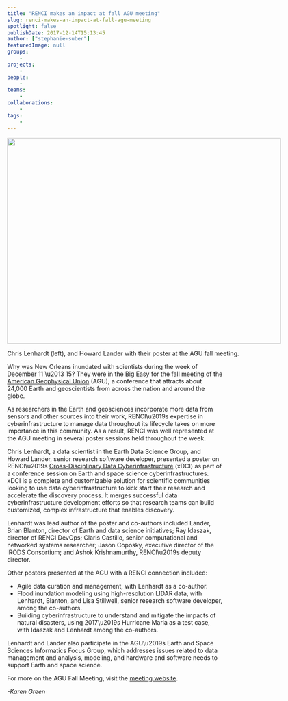 ```yaml
---
title: "RENCI makes an impact at fall AGU meeting"
slug: renci-makes-an-impact-at-fall-agu-meeting
spotlight: false
publishDate: 2017-12-14T15:13:45
author: ["stephanie-suber"]
featuredImage: null
groups:
    - 
projects:
    - 
people:
    - 
teams: 
    - 
collaborations:
    - 
tags:
    - 
---
```

<div id="attachment_17155" class="wp-caption aligncenter" style="width: 640px"><img class="size-large wp-image-17155" src="https://renci.org/wp-content/uploads/2017/12/20171212_142716-1024x768.jpg" alt="" width="640" height="480" srcset="https://renci.org/wp-content/uploads/2017/12/20171212_142716-1024x768.jpg 1024w, https://renci.org/wp-content/uploads/2017/12/20171212_142716-300x225.jpg 300w, https://renci.org/wp-content/uploads/2017/12/20171212_142716-768x576.jpg 768w, https://renci.org/wp-content/uploads/2017/12/20171212_142716-640x480.jpg 640w" sizes="(max-width: 640px) 100vw, 640px" /></p>
<p class="wp-caption-text">Chris Lenhardt (left), and Howard Lander with their poster at the AGU fall meeting.</p>
</div>
<p>Why was New Orleans inundated with scientists during the week of December 11 \u2013 15? They were in the Big Easy for the fall meeting of the <a href="https://sites.agu.org/">American Geophysical Union</a> (AGU), a conference that attracts about 24,000 Earth and geoscientists from across the nation and around the globe.<!--more--></p>
<p>As researchers in the Earth and geosciences incorporate more data from sensors and other sources into their work, RENCI\u2019s expertise in cyberinfrastructure to manage data throughout its lifecycle takes on more importance in this community. As a result, RENCI was well represented at the AGU meeting in several poster sessions held throughout the week.</p>
<p>Chris Lenhardt, a data scientist in the Earth Data Science Group, and Howard Lander, senior research software developer, presented a poster on RENCI\u2019s <a href="https://renci.org/xdci/">Cross-Disciplinary Data Cyberinfrastructure</a> (xDCI) as part of a conference session on Earth and space science cyberinfrastructures. xDCI is a complete and customizable solution for scientific communities looking to use data cyberinfrastructure to kick start their research and accelerate the discovery process. It merges successful data cyberinfrastructure development efforts so that research teams can build customized, complex infrastructure that enables discovery.</p>
<p>Lenhardt was lead author of the poster and co-authors included Lander, Brian Blanton, director of Earth and data science initiatives; Ray Idaszak, director of RENCI DevOps; Claris Castillo, senior computational and networked systems researcher; Jason Coposky, executive director of the iRODS Consortium; and Ashok Krishnamurthy, RENCI\u2019s deputy director.</p>
<p>Other posters presented at the AGU with a RENCI connection included:</p>
<ul>
<li>Agile data curation and management, with Lenhardt as a co-author.</li>
<li>Flood inundation modeling using high-resolution LIDAR data, with Lenhardt, Blanton, and Lisa Stillwell, senior research software developer, among the co-authors.</li>
<li>Building cyberinfrastructure to understand and mitigate the impacts of natural disasters, using 2017\u2019s Hurricane Maria as a test case, with Idaszak and Lenhardt among the co-authors.</li>
</ul>
<p>Lenhardt and Lander also participate in the AGU\u2019s Earth and Space Sciences Informatics Focus Group, which addresses issues related to data management and analysis, modeling, and hardware and software needs to support Earth and space science.</p>
<p>For more on the AGU Fall Meeting, visit the <a href="https://fallmeeting.agu.org/2017/">meeting website</a>.</p>
<p><em>-Karen Green</em></p>
<!-- AddThis Advanced Settings generic via filter on the_content --><!-- AddThis Share Buttons generic via filter on the_content -->
